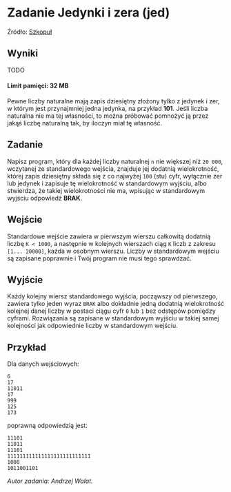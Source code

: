 # Zadanie Jedynki i zera (jed)


Źródło: <a href="https://szkopul.edu.pl/problemset/problem/rUp0jP53SVTkXkSewiZQvKI6/site/?key=statement">Szkopuł</a>

## Wyniki

TODO

#### Limit pamięci: 32 MB

Pewne liczby naturalne mają zapis dziesiętny złożony tylko z jedynek i zer, w którym jest przynajmniej jedna jedynka, na przykład **101**. Jeśli liczba naturalna nie ma tej własności, to można próbować pomnożyć ją przez jakąś liczbę naturalną tak, by iloczyn miał tę własność.

## Zadanie
Napisz program, który dla każdej liczby naturalnej `n` nie większej niż `20 000`, wczytanej ze standardowego wejścia, znajduje jej dodatnią wielokrotność, której zapis dziesiętny składa się z co najwyżej `100` (stu) cyfr, wyłącznie zer lub jedynek i zapisuje tę wielokrotność w standardowym wyjściu, albo stwierdza, że takiej wielokrotności nie ma, wpisując w standardowym wyjściu odpowiedź **BRAK**.

## Wejście

Standardowe wejście zawiera w pierwszym wierszu całkowitą dodatnią liczbę `K < 1000`, a następnie w kolejnych wierszach ciąg `K` liczb z zakresu `[1... 20000]`, każda w osobnym wierszu. Liczby w standardowym wejściu są zapisane poprawnie i Twój program nie musi tego sprawdzać.


## Wyjście
Każdy kolejny wiersz standardowego wyjścia, począwszy od pierwszego, zawiera tylko jeden wyraz `BRAK` albo dokładnie jedną dodatnią wielokrotność kolejnej danej liczby w postaci ciągu cyfr `0` lub `1` bez odstępów pomiędzy cyframi. Rozwiązania są zapisane w standardowym wyjściu w takiej samej kolejności jak odpowiednie liczby w standardowym wejściu.

## Przykład
Dla danych wejściowych:
```
6
17
11011
17
999
125
173
```
poprawną odpowiedzią jest:
```
11101
11011
11101
111111111111111111111111111
1000
1011001101
```


_Autor zadania: Andrzej Walat._